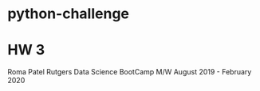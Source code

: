 # python-challenge
# HW 3

Roma Patel
Rutgers Data Science BootCamp
M/W August 2019 - February 2020
